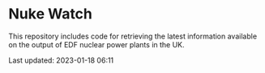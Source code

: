 # Nuke Watch

This repository includes code for retrieving the latest information available on the output of EDF nuclear power plants in the UK.

Last updated: 2023-01-18 06:11